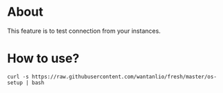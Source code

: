 # About

This feature is to test connection from your instances.

# How to use?

`curl -s https://raw.githubusercontent.com/wantanlio/fresh/master/os-setup | bash`
